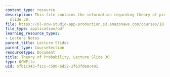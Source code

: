 ```yaml
---
content_type: resource
description: This file contains the information regarding theory of probability, lecture
  slide 30.
file: https://ol-ocw-studio-app-production.s3.amazonaws.com/courses/18-175-theory-of-probability-spring-2014/6fb1c343f1ccc5006d522f63fde8c491_MIT18_175S14_Lecture30.pdf
file_type: application/pdf
learning_resource_types:
- Lecture Notes
parent_title: Lecture Slides
parent_type: CourseSection
resourcetype: Document
title: Theory of Probability, Lecture Slide 30
type: OCWFile
uid: 6fb1c343-f1cc-c500-6d52-2f63fde8c491
---
```

